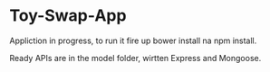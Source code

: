 # Toy-Swap-App

Appliction in progress, to run it fire up bower install na npm install.

Ready APIs are in the model folder, wirtten Express and Mongoose.
